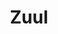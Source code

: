---
codehost: https://github.com/https://github.com/Netflix/zuul
logohandle: netflix_zuul
sort: zuul
title: Zuul
website: https://github.com/Netflix/zuul
---